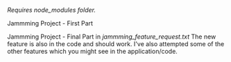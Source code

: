 *Requires node_modules folder.*

Jammming Project - First Part

Jammming Project - Final Part in *jammming_feature_request.txt*
The new feature is also in the code and should work. I've also attempted some of the other features which you might see in the application/code.